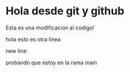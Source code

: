 # Hola desde git y github   
Esta es una modificacion al codigo!

hola esto es otra linea

new line

probando que estoy en la rama main
